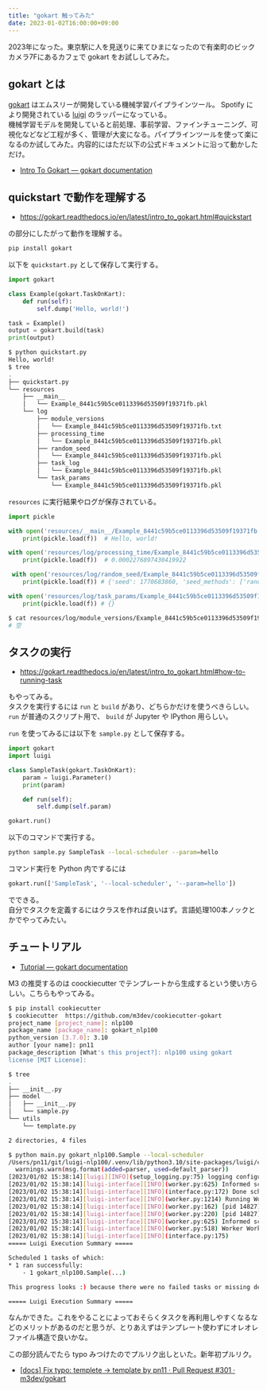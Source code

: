 ```yaml
---
title: "gokart 触ってみた"
date: 2023-01-02T16:00:00+09:00
---
```


2023年になった。東京駅に人を見送りに来てひまになったので有楽町のビックカメラ7Fにあるカフェで gokart をお試ししてみた。

## gokart とは

[gokart](https://github.com/m3dev/gokart) はエムスリーが開発している機械学習パイプラインツール。 Spotify により開発されている [luigi](https://github.com/spotify/luigi) のラッパーになっている。  
機械学習モデルを開発していると前処理、事前学習、ファインチューニング、可視化などなど工程が多く、管理が大変になる。パイプラインツールを使って楽になるのか試してみた。内容的にはただ以下の公式ドキュメントに沿って動かしただけ。

- [Intro To Gokart — gokart documentation](https://gokart.readthedocs.io/en/latest/intro_to_gokart.html)

## quickstart で動作を理解する

- <https://gokart.readthedocs.io/en/latest/intro_to_gokart.html#quickstart>

の部分にしたがって動作を理解する。

```sh
pip install gokart
```

以下を `quickstart.py` として保存して実行する。

```python
import gokart

class Example(gokart.TaskOnKart):
    def run(self):
        self.dump('Hello, world!')

task = Example()
output = gokart.build(task)
print(output)
```

```sh
$ python quickstart.py
Hello, world!
$ tree
.
├── quickstart.py
└── resources
    ├── __main__
    │   └── Example_8441c59b5ce0113396d53509f19371fb.pkl
    └── log
        ├── module_versions
        │   └── Example_8441c59b5ce0113396d53509f19371fb.txt
        ├── processing_time
        │   └── Example_8441c59b5ce0113396d53509f19371fb.pkl
        ├── random_seed
        │   └── Example_8441c59b5ce0113396d53509f19371fb.pkl
        ├── task_log
        │   └── Example_8441c59b5ce0113396d53509f19371fb.pkl
        └── task_params
            └── Example_8441c59b5ce0113396d53509f19371fb.pkl
```

`resources` に実行結果やログが保存されている。

```python
import pickle

with open('resources/__main__/Example_8441c59b5ce0113396d53509f19371fb.pkl', 'rb') as f:
    print(pickle.load(f))  # Hello, world!

with open('resources/log/processing_time/Example_8441c59b5ce0113396d53509f19371fb.pkl', 'rb') as f:
    print(pickle.load(f))  # 0.0002276897430419922

 with open('resources/log/random_seed/Example_8441c59b5ce0113396d53509f19371fb.pkl', 'rb') as f:
    print(pickle.load(f)) # {'seed': 1770683860, 'seed_methods': ['random.seed', 'numpy.random.seed']}

with open('resources/log/task_params/Example_8441c59b5ce0113396d53509f19371fb.pkl', 'rb') as f:
    print(pickle.load(f)) # {}
```

```sh
$ cat resources/log/module_versions/Example_8441c59b5ce0113396d53509f19371fb.txt
# 空
```

## タスクの実行

- <https://gokart.readthedocs.io/en/latest/intro_to_gokart.html#how-to-running-task>

もやってみる。  
タスクを実行するには `run` と `build` があり、どちらかだけを使うべきらしい。 `run` が普通のスクリプト用で、 `build` が Jupyter や IPython 用らしい。

`run` を使ってみるには以下を `sample.py` として保存する。

```python
import gokart
import luigi

class SampleTask(gokart.TaskOnKart):
    param = luigi.Parameter()
    print(param)

    def run(self):
        self.dump(self.param)

gokart.run()
```

以下のコマンドで実行する。

```sh
python sample.py SampleTask --local-scheduler --param=hello
```

コマンド実行を Python 内でするには

```python
gokart.run(['SampleTask', '--local-scheduler', '--param=hello'])
```

でできる。  
自分でタスクを定義するにはクラスを作れば良いはず。言語処理100本ノックとかでやってみたい。

## チュートリアル

- [Tutorial — gokart documentation](https://gokart.readthedocs.io/en/latest/tutorial.html)

M3 の推奨するのは coockiecutter でテンプレートから生成するという使い方らしい。こちらもやってみる。

```sh
$ pip install cookiecutter
$ cookiecutter  https://github.com/m3dev/cookiecutter-gokart
project_name [project_name]: nlp100
package_name [package_name]: gokart_nlp100 
python_version [3.7.0]: 3.10
author [your name]: pn11
package_description [What's this project?]: nlp100 using gokart
license [MIT License]: 
```

```sh
$ tree
.
├── __init__.py
├── model
│   ├── __init__.py
│   └── sample.py
└── utils
    └── template.py

2 directories, 4 files
```

```sh
$ python main.py gokart_nlp100.Sample --local-scheduler
/Users/pn11/git/luigi-nlp100/.venv/lib/python3.10/site-packages/luigi/configuration/core.py:89: UserWarning: Config for ini parser added, but used cfg parser. Set up right parser via env var: export LUIGI_CONFIG_PARSER=ini
  warnings.warn(msg.format(added=parser, used=default_parser))
[2023/01/02 15:38:14][luigi][INFO](setup_logging.py:75) logging configured via *.conf file
[2023/01/02 15:38:14][luigi-interface][INFO](worker.py:625) Informed scheduler that task   gokart_nlp100.Sample__99914b932b   has status   PENDING
[2023/01/02 15:38:14][luigi-interface][INFO](interface.py:172) Done scheduling tasks
[2023/01/02 15:38:14][luigi-interface][INFO](worker.py:1214) Running Worker with 1 processes
[2023/01/02 15:38:14][luigi-interface][INFO](worker.py:162) [pid 14827] Worker Worker(salt=6452722305, workers=1, host=MacBook-Air.local, username=pn11, pid=14827) running   gokart_nlp100.Sample()
[2023/01/02 15:38:14][luigi-interface][INFO](worker.py:220) [pid 14827] Worker Worker(salt=6452722305, workers=1, host=MacBook-Air.local, username=pn11, pid=14827) done      gokart_nlp100.Sample()
[2023/01/02 15:38:14][luigi-interface][INFO](worker.py:625) Informed scheduler that task   gokart_nlp100.Sample__99914b932b   has status   DONE
[2023/01/02 15:38:14][luigi-interface][INFO](worker.py:518) Worker Worker(salt=6452722305, workers=1, host=MacBook-Air.local, username=pn11, pid=14827) was stopped. Shutting down Keep-Alive thread
[2023/01/02 15:38:14][luigi-interface][INFO](interface.py:175) 
===== Luigi Execution Summary =====

Scheduled 1 tasks of which:
* 1 ran successfully:
    - 1 gokart_nlp100.Sample(...)

This progress looks :) because there were no failed tasks or missing dependencies

===== Luigi Execution Summary =====
```

なんかできた。これをやることによっておそらくタスクを再利用しやすくなるなどのメリットがあるのだと思うが、とりあえずはテンプレート使わずにオレオレファイル構造で良いかな。  

この部分読んでたら typo みつけたのでプルリク出しといた。新年初プルリク。

- [[docs] Fix typo: templete -> template by pn11 · Pull Request #301 · m3dev/gokart](https://github.com/m3dev/gokart/pull/301)
